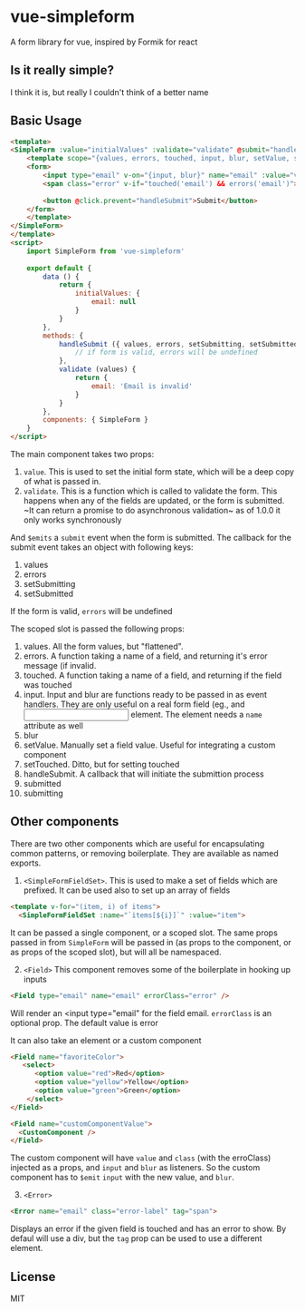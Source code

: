 # vue-simpleform

A form library for vue, inspired by Formik for react
## Is it really simple?

I think it is, but really I couldn't think of a better name

## Basic Usage

```html
<template>
<SimpleForm :value="initialValues" :validate="validate" @submit="handleSubmit">
    <template scope="{values, errors, touched, input, blur, setValue, setTouched, handleSubmit, submitted, submitting}">
    <form>
        <input type="email" v-on="{input, blur}" name="email" :value="values.email" />
        <span class="error" v-if="touched('email') && errors('email')">{{errors('email')}}</span>
        
        <button @click.prevent="handleSubmit">Submit</button>
    </form>
    </template>
</SimpleForm>
</template>
<script>
    import SimpleForm from 'vue-simpleform'
    
    export default {
        data () {
            return {
                initialValues: {
                    email: null
                }
            }
        },
        methods: {
            handleSubmit ({ values, errors, setSubmitting, setSubmitted }) {
                // if form is valid, errors will be undefined
            },
            validate (values) {
                return {
                    email: 'Email is invalid'
                }
            }
        },
        components: { SimpleForm }
    }
</script>
```

The main component takes two props: 

1. `value`. This is used to set the initial form state, which will be a deep copy of what is passed in. 
2. `validate`. This is a function which is called to validate the form. This happens when any of the fields are updated, or the form is submitted. ~It can return a promise to do asynchronous validation~ as of 1.0.0 it only works synchronously

And `$emits` a `submit` event when the form is submitted. The callback for the submit event takes an object with following keys:

1. values
2. errors
3. setSubmitting
4. setSubmitted

If the form is valid, `errors` will be undefined

The scoped slot is passed the following props:

1. values. All the form values, but "flattened".
2. errors. A function taking a name of a field, and returning it's error message (if invalid.
3. touched. A function taking a name of a field, and returning if the field was touched
4. input. Input and blur are functions ready to be passed in as event handlers. They are only useful on a real form field (eg., and <input> element. The element needs a `name` attribute as well
5. blur
6. setValue. Manually set a field value. Useful for integrating a custom component
7. setTouched. Ditto, but for setting touched
8. handleSubmit. A callback that will initiate the submittion process
9. submitted
10. submitting
## Other components

There are two other components which are useful for encapsulating common patterns, or removing boilerplate. They are available as named exports.

1. `<SimpleFormFieldSet>`. This is used to make a set of fields which are prefixed. It can be used also to set up an array of fields
 ```html
 <template v-for="(item, i) of items">
   <SimpleFormFieldSet :name="`items[${i}]`" :value="item">
```

It can be passed a single component, or a scoped slot. The same props passed in from `SimpleForm` will be passed in (as props to the component, or as props of the scoped slot), but will all be namespaced.

2. `<Field>`
 This component removes some of the boilerplate in hooking up inputs

```html
<Field type="email" name="email" errorClass="error" />
```

Will render an <input type="email" for the field email. `errorClass` is an optional prop. The default value is error

It can also take an element or a custom component

```html
<Field name="favoriteColor">
   <select>
      <option value="red">Red</option>
      <option value="yellow">Yellow</option>
      <option value="green">Green</option>
    </select>
</Field>
```

```html
<Field name="customComponentValue">
  <CustomComponent />
</Field>
```
The custom component will have `value` and `class` (with the erroClass) injected as a props, and `input` and `blur` as listeners. So the custom component has to `$emit` `input` with the new value, and `blur`.

3. `<Error>`

```html
<Error name="email" class="error-label" tag="span">
```

Displays an error if the given field is touched and has an error to show.
By defaul will use a div, but the `tag` prop can be used to use a different element.

## License

MIT
